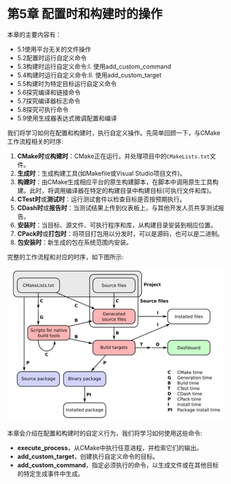# 第5章 配置时和构建时的操作

本章的主要内容有：

* 5.1使用平台无关的文件操作
* 5.2配置时运行自定义命令
* 5.3构建时运行自定义命令:Ⅰ. 使用add_custom_command
* 5.4构建时运行自定义命令:Ⅱ. 使用add_custom_target
* 5.5构建时为特定目标运行自定义命令
* 5.6探究编译和链接命令
* 5.7探究编译器标志命令
* 5.8探究可执行命令
* 5.9使用生成器表达式微调配置和编译

我们将学习如何在配置和构建时，执行自定义操作。先简单回顾一下，与CMake工作流程相关的时序:

1. **CMake时**或**构建时**：CMake正在运行，并处理项目中的`CMakeLists.txt`文件。
2. **生成时**：生成构建工具(如Makefile或Visual Studio项目文件)。
3. **构建时**：由CMake生成相应平台的原生构建脚本，在脚本中调用原生工具构建。此时，将调用编译器在特定的构建目录中构建目标(可执行文件和库)。
4. **CTest时**或**测试时**：运行测试套件以检查目标是否按预期执行。
5. **CDash时**或**报告时**：当测试结果上传到仪表板上，与其他开发人员共享测试报告。
6. **安装时**：当目标、源文件、可执行程序和库，从构建目录安装到相应位置。
7. **CPack时**或**打包时**：将项目打包用以分发时，可以是源码，也可以是二进制。
8. **包安装时**：新生成的包在系统范围内安装。

完整的工作流程和对应的时序，如下图所示:

![](../../images/preface/2.png)

本章会介绍在配置和构建时的自定义行为，我们将学习如何使用这些命令:

* **execute_process**，从CMake中执行任意进程，并检索它们的输出。
* **add_custom_target**，创建执行自定义命令的目标。
* **add_custom_command**，指定必须执行的命令，以生成文件或在其他目标的特定生成事件中生成。